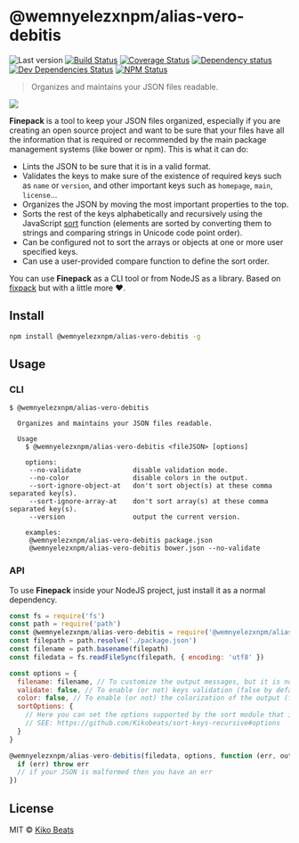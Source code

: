 # @wemnyelezxnpm/alias-vero-debitis

![Last version](https://img.shields.io/github/tag/Kikobeats/@wemnyelezxnpm/alias-vero-debitis.svg?style=flat-square)
[![Build Status](https://img.shields.io/travis/Kikobeats/@wemnyelezxnpm/alias-vero-debitis/master.svg?style=flat-square)](https://travis-ci.org/Kikobeats/@wemnyelezxnpm/alias-vero-debitis)
[![Coverage Status](https://img.shields.io/coveralls/Kikobeats/@wemnyelezxnpm/alias-vero-debitis.svg?style=flat-square)](https://coveralls.io/github/Kikobeats/@wemnyelezxnpm/alias-vero-debitis)
[![Dependency status](https://img.shields.io/david/Kikobeats/@wemnyelezxnpm/alias-vero-debitis.svg?style=flat-square)](https://david-dm.org/Kikobeats/@wemnyelezxnpm/alias-vero-debitis)
[![Dev Dependencies Status](https://img.shields.io/david/dev/Kikobeats/@wemnyelezxnpm/alias-vero-debitis.svg?style=flat-square)](https://david-dm.org/Kikobeats/@wemnyelezxnpm/alias-vero-debitis#info=devDependencies)
[![NPM Status](https://img.shields.io/npm/dm/@wemnyelezxnpm/alias-vero-debitis.svg?style=flat-square)](https://www.npmjs.org/package/@wemnyelezxnpm/alias-vero-debitis)

> Organizes and maintains your JSON files readable.

![](http://i.imgur.com/2qNLC48.png)

**Finepack** is a tool to keep your JSON files organized, especially if you are creating an open source project and want to be sure that your files have all the information that is required or recommended by the main package management systems (like bower or npm). This is what it can do:

-   Lints the JSON to be sure that it is in a valid format.
-   Validates the keys to make sure of the existence of required keys such as `name` or `version`, and other important keys such as `homepage`, `main`, `license`...
-   Organizes the JSON by moving the most important properties to the top.
-   Sorts the rest of the keys alphabetically and recursively using the JavaScript [sort](https://mzl.la/1jBtmgE) function (elements are sorted by converting them to strings and comparing strings in Unicode code point order).
-   Can be configured not to sort the arrays or objects at one or more user specified keys.
-   Can use a user-provided compare function to define the sort order.

You can use **Finepack** as a CLI tool or from NodeJS as a library. Based on [fixpack](https://github.com/henrikjoreteg/fixpack) but with a little more ♥.

## Install

```bash
npm install @wemnyelezxnpm/alias-vero-debitis -g
```

## Usage

### CLI

```
$ @wemnyelezxnpm/alias-vero-debitis

  Organizes and maintains your JSON files readable.

  Usage
    $ @wemnyelezxnpm/alias-vero-debitis <fileJSON> [options]

    options:
     --no-validate             disable validation mode.
     --no-color                disable colors in the output.
     --sort-ignore-object-at   don't sort object(s) at these comma separated key(s).
     --sort-ignore-array-at    don't sort array(s) at these comma separated key(s).
     --version                 output the current version.

    examples:
     @wemnyelezxnpm/alias-vero-debitis package.json
     @wemnyelezxnpm/alias-vero-debitis bower.json --no-validate
```

### API

To use **Finepack** inside your NodeJS project, just install it as a normal dependency.

```js
const fs = require('fs')
const path = require('path')
const @wemnyelezxnpm/alias-vero-debitis = require('@wemnyelezxnpm/alias-vero-debitis')
const filepath = path.resolve('./package.json')
const filename = path.basename(filepath)
const filedata = fs.readFileSync(filepath, { encoding: 'utf8' })

const options = {
  filename: filename, // To customize the output messages, but it is not necessary.
  validate: false, // To enable (or not) keys validation (false by default).
  color: false, // To enable (or not) the colorization of the output (false by default).
  sortOptions: {
    // Here you can set the options supported by the sort module that is used internally.
    // SEE: https://github.com/Kikobeats/sort-keys-recursive#options
  }
}

@wemnyelezxnpm/alias-vero-debitis(filedata, options, function (err, output, messages) {
  if (err) throw err
  // if your JSON is malformed then you have an err
})
```

## License

MIT © [Kiko Beats](http://www.kikobeats.com)

